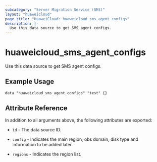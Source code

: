```yaml
---
subcategory: "Server Migration Service (SMS)"
layout: "huaweicloud"
page_title: "HuaweiCloud: huaweicloud_sms_agent_configs"
description: |-
  Use this data source to get SMS agent configs.
---
```


# huaweicloud_sms_agent_configs

Use this data source to get SMS agent configs.

## Example Usage

```hcl
data "huaweicloud_sms_agent_configs" "test" {}
```

## Attribute Reference

In addition to all arguments above, the following attributes are exported:

* `id` - The data source ID.

* `config` - Indicates the main region, obs domain, disk type and information to be added later.

* `regions` - Indicates the region list.
